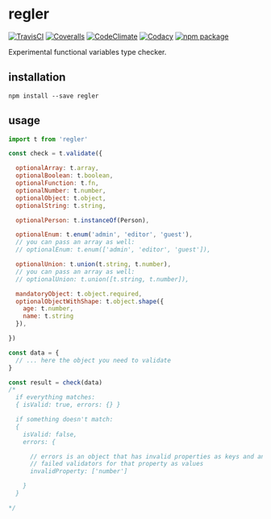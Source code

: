 # regler

[![TravisCI][build-badge]][build-url]
[![Coveralls][coverage-badge]][coverage-url]
[![CodeClimate][maintainability-badge]][maintainability-url]
[![Codacy][code-quality-badge]][code-quality-url]
[![npm package][npm-badge]][npm]

Experimental functional variables type checker.

## installation

```
npm install --save regler
```

## usage

```js
import t from 'regler'

const check = t.validate({

  optionalArray: t.array,
  optionalBoolean: t.boolean,
  optionalFunction: t.fn,
  optionalNumber: t.number,
  optionalObject: t.object,
  optionalString: t.string,

  optionalPerson: t.instanceOf(Person),

  optionalEnum: t.enum('admin', 'editor', 'guest'),
  // you can pass an array as well:
  // optionalEnum: t.enum(['admin', 'editor', 'guest']),

  optionalUnion: t.union(t.string, t.number),
  // you can pass an array as well:
  // optionalUnion: t.union([t.string, t.number]),

  mandatoryObject: t.object.required,
  optionalObjectWithShape: t.object.shape({
    age: t.number,
    name: t.string
  }),

})

const data = {
  // ... here the object you need to validate
}

const result = check(data)
/*
  if everything matches:
  { isValid: true, errors: {} }

  if something doesn't match:
  {
    isValid: false,
    errors: {

      // errors is an object that has invalid properties as keys and an array of
      // failed validators for that property as values
      invalidProperty: ['number']

    }
  }

*/

```














[build-badge]: https://img.shields.io/travis/0xc14m1z/regler.svg
[build-url]: https://travis-ci.org/0xc14m1z/regler

[coverage-badge]: https://img.shields.io/coveralls/github/0xc14m1z/regler.svg
[coverage-url]: https://coveralls.io/github/0xc14m1z/regler

[maintainability-badge]: https://img.shields.io/codeclimate/maintainability/0xc14m1z/regler.svg
[maintainability-url]: https://codeclimate.com/github/0xc14m1z/regler

[code-quality-badge]: https://img.shields.io/codacy/grade/c5eb6609f4744298bca301b20b11c102.svg
[code-quality-url]: https://www.codacy.com/app/0xc14m1z/regler

[npm-badge]: https://badge.fury.io/js/regler.svg
[npm]: https://badge.fury.io/js/regler
